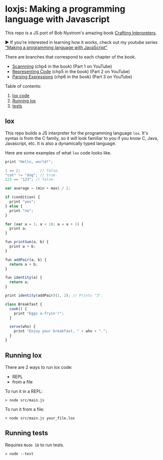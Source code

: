 # loxjs: Making a programming language with Javascript

This repo is a JS port of Bob Nystrom's amazing book [Crafting Interpreters](http://www.craftinginterpreters.com/).

▶️ If you're interested in learning how it works, check out my youtube series ["Making a programming language with JavaScript"](https://www.youtube.com/playlist?list=PL83wNvo6TbPjdQI2bvGAe-VjROaeoTC5P)

There are branches that correspond to each chapter of the book.
- [Scannning](https://github.com/nuvic/loxjs/tree/chp4.scanners) (chp4 in the book) (Part 1 on YouTube)
- [Representing Code](https://github.com/nuvic/loxjs/tree/chp5) (chp5 in the book) (Part 2 on YouTube)
- [Parsing Expressions](https://github.com/nuvic/loxjs/tree/chp6) (chp6 in the book) (Part 3 on YouTube)

Table of contents:
1. [lox code](#lox)
2. [Running lox](#running-lox)
3. [tests](#running-tests)

## lox

This repo builds a JS interpreter for the programming language `lox`. It's syntax is from the C family, so it will look familiar to you if you know C, Java, Javascript, etc. It is also a dynamically typed language.

Here are some examples of what `lox` code looks like.

```js
print "Hello, world!";
```

```js
1 == 2;         // false.
"cat" != "dog"; // true.
123 == "123"; // false.
```

```js
var average = (min + max) / 2;
```

```js
if (condition) {
  print "yes";
} else {
  print "no";
}
```

```js
for (var a = 1; a < 10; a = a + 1) {
  print a;
}
```

```js
fun printSum(a, b) {
  print a + b;
}
```

```js
fun addPair(a, b) {
  return a + b;
}

fun identity(a) {
  return a;
}

print identity(addPair)(1, 2); // Prints "3".
```

```js
class Breakfast {
  cook() {
    print "Eggs a-fryin'!";
  }

  serve(who) {
    print "Enjoy your breakfast, " + who + ".";
  }
}
```

## Running lox

There are 2 ways to run lox code:
- REPL
- from a file

To run it in a REPL:
```console
> node src/main.js
```

To run it from a file:
```console
> node src/main.js your_file.lox
```

## Running tests

Requires `Node 18` to run tests.

```console
> node --test
```
